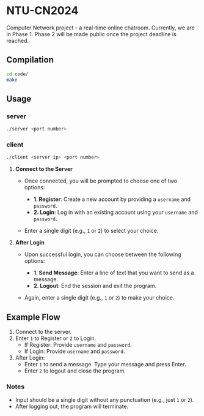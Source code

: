 # NTU-CN2024
Computer Network project - a real-time online chatroom.
Currently, we are in Phase 1. Phase 2 will be made public once the project deadline is reached.

## Compilation
```sh
cd code/
make
```

## Usage

### server

```sh
./server <port number>
```
### client

```sh
./client <server ip> <port number>
```
1. **Connect to the Server**
   - Once connected, you will be prompted to choose one of two options:
     - **1. Register**: Create a new account by providing a `username` and `password`.
     - **2. Login**: Log in with an existing account using your `username` and `password`.

   - Enter a single digit (e.g., `1` or `2`) to select your choice.

2. **After Login**
   - Upon successful login, you can choose between the following options:
     - **1. Send Message**: Enter a line of text that you want to send as a message.
     - **2. Logout**: End the session and exit the program.

   - Again, enter a single digit (e.g., `1` or `2`) to make your choice.

## Example Flow

1. Connect to the server.
2. Enter `1` to Register or `2` to Login.
   - If Register: Provide `username` and `password`.
   - If Login: Provide `username` and `password`.
3. After Login:
   - Enter `1` to send a message. Type your message and press Enter.
   - Enter `2` to logout and close the program.

### Notes

- Input should be a single digit without any punctuation (e.g., just `1` or `2`).
- After logging out, the program will terminate.
